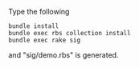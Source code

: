 Type the following

    bundle install
    bundle exec rbs collection install
    bundle exec rake sig
    
and "sig/demo.rbs" is generated.
